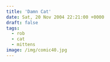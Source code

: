 ```yaml
---
title: 'Damn Cat'
date: Sat, 20 Nov 2004 22:21:00 +0000
draft: false
tags:
  - rob
  - cat
  - mittens
image: /img/comic40.jpg
---
```



